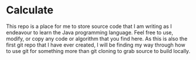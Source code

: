 Calculate
=========
This repo is a place for me to store source code that I am writing as I endeavour to learn the Java programming language. Feel free to use, modify, or copy any code or algorithm that you find here. As this is also the first git repo that I have ever created, I will be finding my way through how to use git for something more than git cloning to grab source to build locally.
